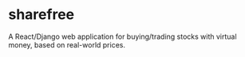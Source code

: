 # sharefree
A React/Django web application for buying/trading stocks with virtual money, based on real-world prices.

